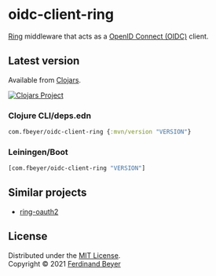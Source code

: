 # oidc-client-ring

[Ring][ring] middleware that acts as a [OpenID Connect (OIDC)][oidc] client.

## Latest version

Available from [Clojars][clojars].

[![Clojars Project](https://img.shields.io/clojars/v/com.fbeyer/oidc-client-ring.svg)][clojars]

### Clojure CLI/deps.edn

```clojure
com.fbeyer/oidc-client-ring {:mvn/version "VERSION"}
```

### Leiningen/Boot

```clojure
[com.fbeyer/oidc-client-ring "VERSION"]
```

## Similar projects

* [ring-oauth2]

## License

Distributed under the [MIT License].  
Copyright &copy; 2021 [Ferdinand Beyer]

[clojars]: https://clojars.org/com.fbeyer/oidc-client-ring

[oidc]: https://openid.net/connect/
[ring]: https://github.com/ring-clojure/ring
[ring-oauth2]: https://github.com/weavejester/ring-oauth2

[Ferdinand Beyer]: https://fbeyer.com
[MIT License]: https://opensource.org/licenses/MIT
